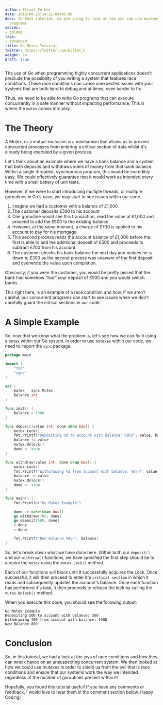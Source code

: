 ```yaml
---
author: Elliot Forbes
date: 2018-08-25T14:21:04+01:00
desc: In this tutorial, we are going to look at how you can use mutexes in your Go
  programs
series:
- golang
tags:
- advanced
title: Go Mutex Tutorial
twitter: https://twitter.com/Elliot_F
weight: 24
draft: true
---
```


The use of Go when programming highly concurrent applications doesn't preclude the possibility of you writing a system that features race conditions. These race conditions can cause unexpected issues with your systems that are both hard to debug and at times, even harder to fix. 

Thus, we need to be able to write Go programs that can execute concurrently in a safe manner without impacting performance. This is where the `mutex` comes into play.

# The Theory

A Mutex, or a mutual exclusion is a mechanism that allows us to prevent concurrent processes from entering a critical section of data whilst it's already being executed by a given process. 

Let's think about an example where we have a bank balance and a system that both deposits and withdraws sums of money from that bank balance. Within a single threaded, synchronous program, this would be incredibly easy. We could effectively guarantee that it would work as intended every time with a small battery of unit tests.

However, if we were to start introducing multiple threads, or multiple goroutines in Go's case, we may start to see issues within our code. 

1. Imagine we had a customer with a balance of £1,000.
1. The customer deposits £500 to his account
1. One goroutine would see this transaction, read the value at £1,000 and proceed to add the £500 to the existing balance.
1. However, at the same moment, a charge of £700 is applied to his account to pay for his mortgage.
1. This second process reads the account balance of £1,000 before the first is able to add the additional deposit of £500 and proceeds to subtract £700 from his account.
1. The customer checks his bank balance the next day and notices he is down to £300 as the second process was unaware of the first deposit and overwrote the value upon completion.

Obviously, if you were the customer, you would be pretty pissed that the bank had somehow *"lost"* your deposit of £500 and you would switch banks.

This right here, is an example of a race condition and how, if we aren't careful, our concurrent programs can start to see issues when we don't carefully guard the critical sections in our code.

# A Simple Example

So, now that we know what the problem is, let's see how we can fix it using a `mutex` within our Go system. In order to use `mutexes` within our code, we need to import the `sync` package. 

```go
package main

import (
	"fmt"
	"sync"
)

var (
	mutex   sync.Mutex
	balance int
)

func init() {
	balance = 1000
}

func deposit(value int, done chan bool) {
	mutex.Lock()
	fmt.Printf("Depositing %d to account with balance: %d\n", value, balance)
	balance += value
	mutex.Unlock()
	done <- true
}

func withdraw(value int, done chan bool) {
	mutex.Lock()
	fmt.Printf("Withdrawing %d from account with balance: %d\n", value, balance)
	balance -= value
	mutex.Unlock()
	done <- true
}

func main() {
	fmt.Println("Go Mutex Example")

	done := make(chan bool)
	go withdraw(700, done)
	go deposit(500, done)
	<-done
	<-done

	fmt.Printf("New Balance %d\n", balance)
}

```

So, let's break down what we have done here. Within both our `deposit()` and our `withdraw()` functions, we have specified the first step should be to acquire the `mutex` using the `mutex.Lock()` method. 

Each of our functions will block until it successfully acquires the Lock. Once successful, it will then proceed to enter it's `critical section` in which it reads and subsequently updates the account's balance. Once each function has performed it's task, it then proceeds to release the lock by calling the `mutex.Unlock()` method.

When you execute this code, you should see the following output:

```plaintext
Go Mutex Example
Depositing 500 to account with balance: 300
Withdrawing 700 from account with balance: 1000
New Balance 800
```

# Conclusion

So, in this tutorial, we had a look at the joys of race conditions and how they can wreck havoc on an unsuspecting concurrent system. We then looked at how we could use mutexes in order to shield us from the evil that is race conditions and ensure that our systems work the way we intended regardless of the number of goroutines present within it!

Hopefully, you found this tutorial useful! If you have any comments or feedback, I would love to hear them in the comment section below. Happy Coding!